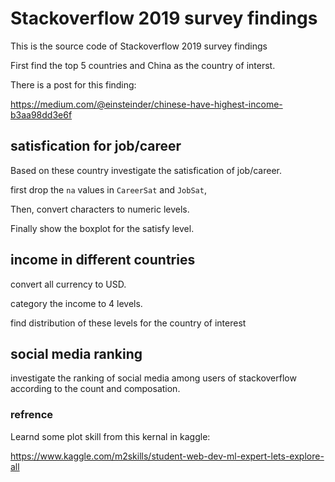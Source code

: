 # Stackoverflow 2019 survey findings

This is the source code of Stackoverflow 2019 survey findings

First find the top 5 countries and China as the country of interst.

There is a post for this finding:

https://medium.com/@einsteinder/chinese-have-highest-income-b3aa98dd3e6f


## satisfication for job/career
Based on these country investigate the satisfication of job/career.

first drop the `na` values in `CareerSat` and `JobSat`,

Then, convert characters to numeric levels.

Finally show the boxplot for the satisfy level.


## income in different countries
convert all currency to USD.

category the income to 4 levels.

find distribution of these levels for the country of interest

## social media ranking

investigate the ranking of social media among users of stackoverflow according to the count and composation.

### refrence

Learnd some plot skill from this kernal in kaggle:

https://www.kaggle.com/m2skills/student-web-dev-ml-expert-lets-explore-all
